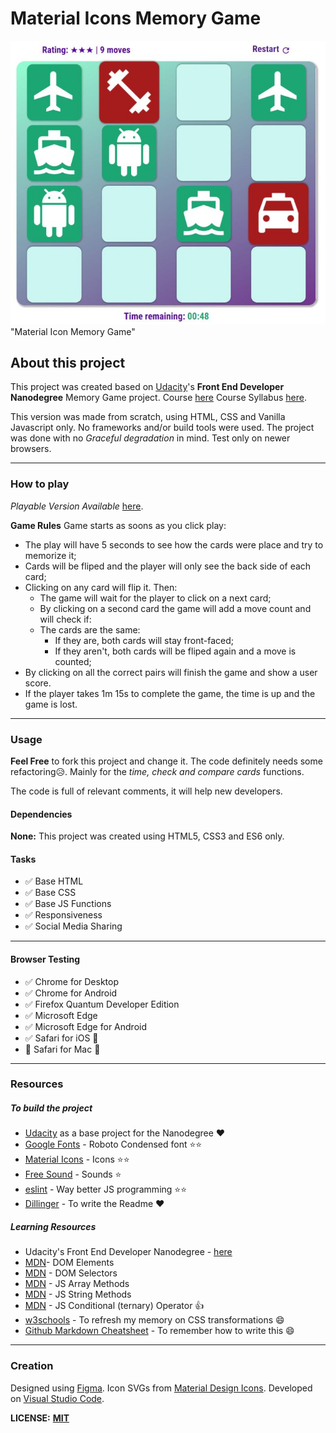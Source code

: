 # Material Icons Memory Game
![alt text](img/cover.jpg)"Material Icon Memory Game"

## About this project
This project was created based on [Udacity](https://www.udacity.com/)'s **Front End Developer Nanodegree** Memory Game project.
Course [here](https://www.udacity.com/course/front-end-web-developer-nanodegree--nd001)
Course Syllabus [here](https://d20vrrgs8k4bvw.cloudfront.net/documents/en-US/fend-syllabus-9.0.0.pdf).

This version was made from scratch, using HTML, CSS and Vanilla Javascript only. No frameworks and/or build tools were used.
The project was done with no *Graceful degradation* in mind. Test only on newer browsers.

***

### How to play
*Playable Version Available* [here](https://betocostadev.github.io/apps/memgame/index.html).

**Game Rules**
Game starts as soons as you click play:
- The play will have 5 seconds to see how the cards were place and try to memorize it;
- Cards will be fliped and the player will only see the back side of each card;
 - Clicking on any card will flip it. Then:
   - The game will wait for the player to click on a next card;
   - By clicking on a second card the game will add a move count and will check if:
   - The cards are the same:
     - If they are, both cards will stay front-faced;
     - If they aren't, both cards will be fliped again and a move is counted;
- By clicking on all the correct pairs will finish the game and show a user score.
- If the player takes 1m 15s to complete the game, the time is up and the game is lost.

***

### Usage
**Feel Free** to fork this project and change it.
The code definitely needs some refactoring😥. Mainly for the *time, check and compare cards* functions.

The code is full of relevant comments, it will help new developers.

#### Dependencies
**None:** This project was created using HTML5, CSS3 and ES6 only.

#### Tasks
- ✅ Base HTML
- ✅ Base CSS
- ✅ Base JS Functions
- ✅ Responsiveness
- ✅ Social Media Sharing

***

#### Browser Testing
- ✅ Chrome for Desktop
- ✅ Chrome for Android
- ✅ Firefox Quantum Developer Edition
- ✅ Microsoft Edge
- ✅ Microsoft Edge for Android
- ✅ Safari for iOS 👵
- 🔲 Safari for Mac 👴

***

### Resources
##### To build the project
- [Udacity](https://www.udacity.com/) as a base project for the Nanodegree ❤️
- [Google Fonts](https://fonts.google.com/) - Roboto Condensed font ⭐️⭐️
- [Material Icons](https://material.io/tools/icons/?style=baseline) - Icons ⭐️⭐️
- [Free Sound](https://freesound.org/) - Sounds ⭐️
- [eslint](https://eslint.org/) - Way better JS programming ⭐️⭐️
- [Dillinger](https://dillinger.io/) - To write the Readme ❤️

##### Learning Resources
- Udacity's Front End Developer Nanodegree - [here](https://www.udacity.com/course/front-end-web-developer-nanodegree--nd001)
- [MDN](https://developer.mozilla.org/en-US/docs/Web/API/Element)- DOM Elements
- [MDN](https://developer.mozilla.org/en-US/docs/Web/API/Document) - DOM Selectors
- [MDN](https://developer.mozilla.org/bm/docs/Web/JavaScript/Reference/Global_Objects/Array) - JS Array Methods
- [MDN](https://developer.mozilla.org/en-US/docs/Web/JavaScript/Reference/Global_Objects/String) - JS String Methods
- [MDN](https://developer.mozilla.org/en-US/docs/Web/JavaScript/Reference/Operators/Conditional_Operator) - JS Conditional (ternary) Operator 👍
- [w3schools](https://www.w3schools.com/css/css3_2dtransforms.asp) - To refresh my memory on CSS transformations 😄
- [Github Markdown Cheatsheet](https://help.github.com/en/articles/basic-writing-and-formatting-syntax#headings) - To remember how to write this 😄

---

### Creation
Designed using [Figma](https://www.figma.com/).
Icon SVGs from [Material Design Icons](https://material.io/tools/icons/?style=baseline).
Developed on [Visual Studio Code](https://code.visualstudio.com/).

**LICENSE:** **[MIT](https://tldrlegal.com/license/mit-license)**